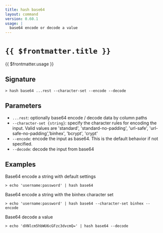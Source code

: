 ```yaml
---
title: hash base64
layout: command
version: 0.60.1
usage: |
  base64 encode or decode a value
---
```


# `{{ $frontmatter.title }}`

<div style='white-space: pre-wrap;'>{{ $frontmatter.usage }}</div>

## Signature

`> hash base64 ...rest --character-set --encode --decode`

## Parameters

- `...rest`: optionally base64 encode / decode data by column paths
- `--character-set {string}`: specify the character rules for encoding the input.
  Valid values are 'standard', 'standard-no-padding', 'url-safe', 'url-safe-no-padding','binhex', 'bcrypt', 'crypt'
- `--encode`: encode the input as base64. This is the default behavior if not specified.
- `--decode`: decode the input from base64

## Examples

Base64 encode a string with default settings

```shell
> echo 'username:password' | hash base64
```

Base64 encode a string with the binhex character set

```shell
> echo 'username:password' | hash base64 --character-set binhex --encode
```

Base64 decode a value

```shell
> echo 'dXNlcm5hbWU6cGFzc3dvcmQ=' | hash base64 --decode
```
